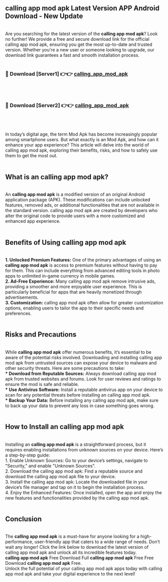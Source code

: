 ## calling app mod apk Latest Version APP Android Download - New Update
<br>
Are you searching for the latest version of the <strong>calling app mod apk</strong>? Look no further! We provide a free and secure download link for the official calling app mod apk, ensuring you get the most up-to-date and trusted version. Whether you're a new user or someone looking to upgrade, our download link guarantees a fast and smooth installation process.
<br>
<br>
<h3>🔴 Download [Server1] 👉👉 <a href="https://modyolo.store/calling+app+mod+apk">calling_app_mod_apk</a></h3><br>
<br>
<h3>🔴 Download [Server2] 👉👉 <a href="https://modyolo.store/calling+app+mod+apk">calling_app_mod_apk</a></h3><br>
<br>
<br>
In today’s digital age, the term Mod Apk has become increasingly popular among smartphone users. But what exactly is an Mod Apk, and how can it enhance your app experience? This article will delve into the world of calling app mod apk, exploring their benefits, risks, and how to safely use them to get the most out.
<br>
<br>
<h2>What is an calling app mod apk?</h2>
<br>
An <strong>calling app mod apk</strong> is a modified version of an original Android application package (APK). These modifications can include unlocked features, removed ads, or additional functionalities that are not available in the standard version. calling app mod apk are created by developers who alter the original code to provide users with a more customized and enhanced app experience.
<br>
<br>
<h2>Benefits of Using calling app mod apk</h2>
<br>
<strong> 1. Unlocked Premium Features:</strong> One of the primary advantages of using an <strong>calling app mod apk</strong> is access to premium features without having to pay for them. This can include everything from advanced editing tools in photo apps to unlimited in-game currency in mobile games.
<br>
<strong> 2. Ad-Free Experience:</strong> Many calling app mod apk remove intrusive ads, providing a smoother and more enjoyable user experience. This is particularly beneficial for apps that are heavily monetized through advertisements.
<br>
<strong> 3. Customization:</strong> calling app mod apk often allow for greater customization options, enabling users to tailor the app to their specific needs and preferences.
<br>
<br>
<h2>Risks and Precautions</h2>
<br>
While <strong>calling app mod apk</strong> offer numerous benefits, it’s essential to be aware of the potential risks involved. Downloading and installing calling app mod apk from untrusted sources can expose your device to malware and other security threats. Here are some precautions to take:
<br>
<strong> * Download from Reputable Sources:</strong> Always download calling app mod apk from trusted websites and forums. Look for user reviews and ratings to ensure the mod is safe and reliable.
<br>
<strong> * Use Antivirus Software:</strong> Install a reputable antivirus app on your device to scan for any potential threats before installing an calling app mod apk.
<br>
<strong> * Backup Your Data:</strong> Before installing any calling app mod apk, make sure to back up your data to prevent any loss in case something goes wrong.
<br>
<br>
<h2>How to Install an calling app mod apk</h2>
<br>
Installing an <strong>calling app mod apk</strong> is a straightforward process, but it requires enabling installations from unknown sources on your device. Here’s a step-by-step guide:
<br>
 1. Enable Unknown Sources: Go to your device’s settings, navigate to "Security," and enable "Unknown Sources".
<br>
 2. Download the calling app mod apk: Find a reputable source and download the calling app mod apk file to your device.
<br>
 3. Install the calling app mod apk: Locate the downloaded file in your device’s file manager and tap on it to begin the installation process.
<br>
 4. Enjoy the Enhanced Features: Once installed, open the app and enjoy the new features and functionalities provided by the calling app mod apk.
<br>
<br>
<h2><strong>Conclusion</strong></h2>
<br>
The <strong>calling app mod apk</strong> is a must-have for anyone looking for a high-performance, user-friendly app that caters to a wide range of needs. Don’t wait any longer! Click the link below to download the latest version of calling app mod apk and unlock all its incredible features today.
<br>
<strong>calling app mod apk</strong> Free Download Full <strong>calling app mod apk</strong> Free Free Download <strong>calling app mod apk</strong> Free.
<br>
Unlock the full potential of your calling app mod apk apps today with calling app mod apk and take your digital experience to the next level!